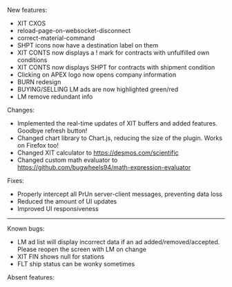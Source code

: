 New features:
- XIT CXOS
- reload-page-on-websocket-disconnect
- correct-material-command
- SHPT icons now have a destination label on them
- XIT CONTS now displays a ! mark for contracts with unfulfilled own conditions
- XIT CONTS now displays SHPT for contracts with shipment condition
- Clicking on APEX logo now opens company information
- BURN redesign
- BUYING/SELLING LM ads are now highlighted green/red
- LM remove redundant info

Changes:
- Implemented the real-time updates of XIT buffers and added features. Goodbye refresh button!
- Changed chart library to Chart.js, reducing the size of the plugin. Works on Firefox too!
- Changed XIT calculator to https://desmos.com/scientific
- Changed custom math evaluator to https://github.com/bugwheels94/math-expression-evaluator

Fixes:
- Properly intercept all PrUn server-client messages, preventing data loss
- Reduced the amount of UI updates
- Improved UI responsiveness

---

Known bugs:
- LM ad list will display incorrect data if an ad added/removed/accepted. Please reopen the screen with LM on change
- XIT FIN shows null for stations
- FLT ship status can be wonky sometimes

Absent features:
